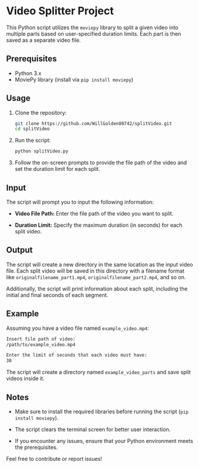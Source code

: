 # Video Splitter Project

This Python script utilizes the `moviepy` library to split a given video into multiple parts based on user-specified duration limits. Each part is then saved as a separate video file.

## Prerequisites

- Python 3.x
- MoviePy library (install via `pip install moviepy`)

## Usage

1. Clone the repository:

    ```bash
    git clone https://github.com/WillGolden80742/splitVideo.git
    cd splitVideo
    ```

2. Run the script:

    ```bash
    python splitVideo.py
    ```

3. Follow the on-screen prompts to provide the file path of the video and set the duration limit for each split.

## Input

The script will prompt you to input the following information:

- **Video File Path:** Enter the file path of the video you want to split.

- **Duration Limit:** Specify the maximum duration (in seconds) for each split video.

## Output

The script will create a new directory in the same location as the input video file. Each split video will be saved in this directory with a filename format like `originalfilename_part1.mp4`, `originalfilename_part2.mp4`, and so on.

Additionally, the script will print information about each split, including the initial and final seconds of each segment.

## Example

Assuming you have a video file named `example_video.mp4`:

```bash
Insert file path of video:
/path/to/example_video.mp4

Enter the limit of seconds that each video must have:
30
```

The script will create a directory named `example_video_parts` and save split videos inside it.

## Notes

- Make sure to install the required libraries before running the script (`pip install moviepy`).

- The script clears the terminal screen for better user interaction.

- If you encounter any issues, ensure that your Python environment meets the prerequisites.

Feel free to contribute or report issues!
